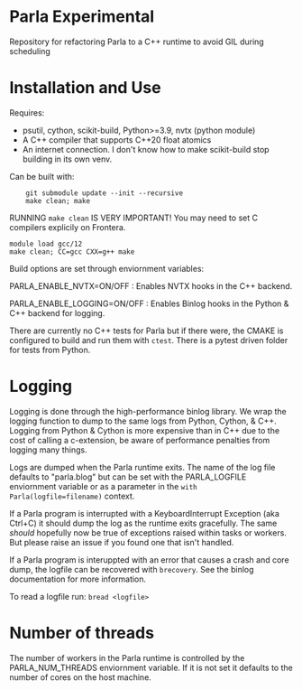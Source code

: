 #  Parla Experimental

Repository for refactoring Parla to a C++ runtime to avoid GIL during scheduling

# Installation and Use

Requires: 
- psutil, cython, scikit-build, Python>=3.9, nvtx (python module)
- A C++ compiler that supports C++20 float atomics
- An internet connection. I don't know how to make scikit-build stop building in its own venv. 


Can be built with:
```
    git submodule update --init --recursive
    make clean; make
```

RUNNING `make clean` IS VERY IMPORTANT! 
You may need to set C compilers explicily on Frontera. 

```
module load gcc/12
make clean; CC=gcc CXX=g++ make
```

Build options are set through enviornment variables:

PARLA_ENABLE_NVTX=ON/OFF :   Enables NVTX hooks in the C++ backend.

PARLA_ENABLE_LOGGING=ON/OFF : Enables Binlog hooks in the Python & C++ backend for logging. 

There are currently no C++ tests for Parla but if there were, the CMAKE is configured to build and run them with `ctest`. 
There is a pytest driven folder for tests from Python. 

# Logging

Logging is done through the high-performance binlog library. We wrap the logging function to dump to the same logs from Python, Cython, & C++. 
Logging from Python & Cython is more expensive than in C++ due to the cost of calling a c-extension, be aware of performance penalties from logging many things. 

Logs are dumped when the Parla runtime exits. The name of the log file defaults to "parla.blog" but can be set with the PARLA_LOGFILE enviornment variable or as a parameter in the `with Parla(logfile=filename)` context. 

If a Parla program is interrupted with a KeyboardInterrupt Exception (aka Ctrl+C) it should dump the log as the runtime exits gracefully. The same *should* hopefully now be true of exceptions raised within tasks or workers. But please raise an issue if you found one that isn't handled. 
 
If a Parla program is interuppted with an error that causes a crash and core dump, the logfile can be recovered with `brecovery`. See the binlog documentation for more information. 


To read a logfile run:
`bread <logfile>`

# Number of threads

 The number of workers in the Parla runtime is controlled by the PARLA_NUM_THREADS enviornment variable. If it is not set it defaults to the number of cores on the host machine. 

